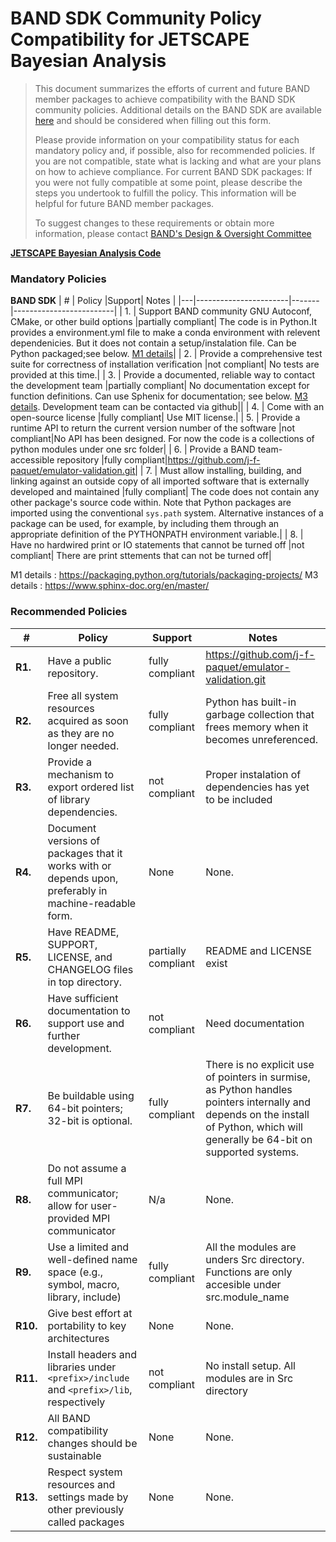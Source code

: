 # BAND SDK Community Policy Compatibility for JETSCAPE Bayesian Analysis


> This document summarizes the efforts of current and future BAND member packages to achieve compatibility with the BAND SDK community policies. Additional details on the BAND SDK are available [here](https://github.com/bandframework/privateband/blob/team/Resources/bandsdk.md) and should be considered when filling out this form.
>
> Please provide information on your compatibility status for each mandatory policy and, if possible, also for recommended policies.
If you are not compatible, state what is lacking and what are your plans on how to achieve compliance.
For current BAND SDK packages: If you were not fully compatible at some point, please describe the steps you undertook to fulfill the policy. This information will be helpful for future BAND member packages.
>
> To suggest changes to these requirements or obtain more information, please contact [BAND's Design & Oversight Committee](https://github.com/bandframework/privateband/blob/team/Resources/DesignandOversight.md)



**[JETSCAPE Bayesian Analysis Code](https://github.com/j-f-paquet/emulator-validation.git)**

### Mandatory Policies

**BAND SDK**
| # | Policy                 |Support| Notes                   |
|---|-----------------------|-------|-------------------------|
| 1. | Support BAND community GNU Autoconf, CMake, or other build options |partially compliant| The code is in Python.It provides a environment.yml file to make a conda environment with relevent dependenicies. But it does not contain a setup/instalation file. Can be Python packaged;see below. [M1 details](#m1-details)|
| 2. | Provide a comprehensive test suite for correctness of installation verification |not compliant| No tests are provided at this time.| 
| 3. | Provide a documented, reliable way to contact the development team |partially compliant| No documentation except for function definitions. Can use Sphenix for documentation; see below. [M3 details](#m3-details). Development team can be contacted via github||
| 4. | Come with an open-source license |fully compliant| Use MIT license.|
| 5. | Provide a runtime API to return the current version number of the software |not compliant|No API has been designed. For now the code is a collections of python modules under one src folder|
| 6. | Provide a BAND team-accessible repository |fully compliant|https://github.com/j-f-paquet/emulator-validation.git|
| 7. | Must allow installing, building, and linking against an outside copy of all imported software that is externally developed and maintained |fully compliant| The code does not contain any other package's source code within. Note that Python packages are imported using the conventional `sys.path` system. Alternative instances of a package can be used, for example, by including them through an appropriate definition of the PYTHONPATH environment variable.|
| 8. |  Have no hardwired print or IO statements that cannot be turned off |not compliant| There are print sttements that can not be turned off|

M1 details <a id="m1-details"></a>: https://packaging.python.org/tutorials/packaging-projects/
M3 details <a id="m3-details"></a>: https://www.sphinx-doc.org/en/master/

### Recommended Policies

| # | Policy                 |Support| Notes                   |
|---|------------------------|-------|-------------------------|
|**R1.**| Have a public repository. |fully compliant| https://github.com/j-f-paquet/emulator-validation.git|
|**R2.**| Free all system resources acquired as soon as they are no longer needed. |fully compliant| Python has built-in garbage collection that frees memory when it becomes unreferenced. |
|**R3.**| Provide a mechanism to export ordered list of library dependencies. |not compliant|Proper instalation of dependencies has yet to be included|
|**R4.**| Document versions of packages that it works with or depends upon, preferably in machine-readable form.  |None| None.|
|**R5.**| Have README, SUPPORT, LICENSE, and CHANGELOG files in top directory.  |partially compliant| README and LICENSE exist|
|**R6.**| Have sufficient documentation to support use and further development.  |not compliant| Need documentation |
|**R7.**| Be buildable using 64-bit pointers; 32-bit is optional.|fully compliant| There is no explicit use of pointers in surmise, as Python handles pointers internally and depends on the install of Python, which will generally be 64-bit on supported systems.|
|**R8.**| Do not assume a full MPI communicator; allow for user-provided MPI communicator |N/a| None. |
|**R9.**| Use a limited and well-defined name space (e.g., symbol, macro, library, include) |fully compliant| All the modules are unders Src directory. Functions are only accesible under src.module_name|
|**R10.**| Give best effort at portability to key architectures |None| None.|
|**R11.**| Install headers and libraries under `<prefix>/include` and `<prefix>/lib`, respectively |not compliant| No install setup. All modules are in Src directory|
|**R12.**| All BAND compatibility changes should be sustainable |None| None.|
|**R13.**| Respect system resources and settings made by other previously called packages |None| None.|
